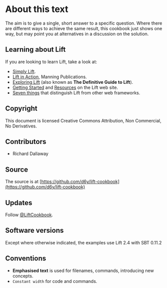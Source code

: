About this text
===============

The aim is to give a single, short answer to a specific question. Where there are different ways to achieve the same result, this cookbook just shows one way, but may point you at alternatives in a discussion on the solution. 

Learning about Lift
--------------------

If you are looking to learn Lift, take a look at:

* [Simply Lift](http://simply.liftweb.net/).
* [Lift in Action](http://www.manning.com/perrett/), Manning Publications.
* [Exploring Lift](http://exploring.liftweb.net/) (also known as __The Definitive Guide to Lift__).
* [Getting Started](http://liftweb.net/getting_started) and [Resources](http://www.assembla.com/spaces/liftweb/wiki/Resources) on the Lift web site.
* [Seven things](http://seventhings.liftweb.net/) that distinguish Lift from other web frameworks.

Copyright
---------

This document is licensed Creative Commons Attribution, Non Commercial, No Derivatives.

Contributors
------------

* Richard Dallaway


Source
------

The source is at [https://github.com/d6y/lift-cookbook](https://github.com/d6y/lift-cookbook)


Updates
-------

Follow [@LiftCookbook](https://twitter.com/#!/liftcookbook).

Software versions
-----------------

Except where otherwise indicated, the examples use Lift 2.4 with SBT 0.11.2


Conventions
-----------

* __Emphasised text__ is used for filenames, commands, introducing new concepts.
* `Constant width` for code and commands.
 


